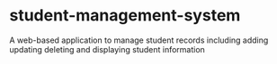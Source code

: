 # student-management-system
A web-based application to manage student records including adding updating deleting and displaying student information 
